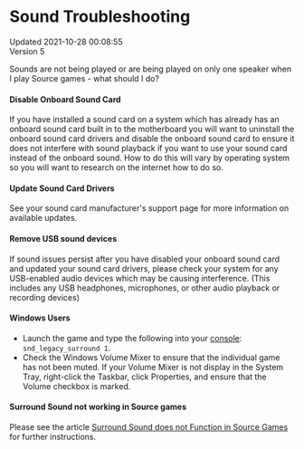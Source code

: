 # Sound Troubleshooting
Updated 2021-10-28 00:08:55  
Version 5  

Sounds are not being played or are being played on only one speaker when I play Source games - what should I do?  
  
#### Disable Onboard Sound Card
If you have installed a sound card on a system which has already has an onboard sound card built in to the motherboard you will want to uninstall the onboard sound card drivers and disable the onboard sound card to ensure it does not interfere with sound playback if you want to use your sound card instead of the onboard sound. How to do this will vary by operating system so you will want to research on the internet how to do so.  
  
#### Update Sound Card Drivers
See your sound card manufacturer's support page for more information on available updates.  
  
#### Remove USB sound devices
If sound issues persist after you have disabled your onboard sound card and updated your sound card drivers, please check your system for any USB-enabled audio devices which may be causing interference. (This includes any USB headphones, microphones, or other audio playback or recording devices)  
  
#### Windows Users
* Launch the game and type the following into your [console](https://help.steampowered.com/en/faqs/view/4700-D10E-26BE-DDDD): `snd_legacy_surround 1`.
* Check the Windows Volume Mixer to ensure that the individual game has not been muted. If your Volume Mixer is not display in the System Tray, right-click the Taskbar, click Properties, and ensure that the Volume checkbox is marked.
  
#### Surround Sound not working in Source games
  
Please see the article [Surround Sound does not Function in Source Games](https://help.steampowered.com/en/faqs/view/3DBF-E1FB-ECBF-C448) for further instructions.